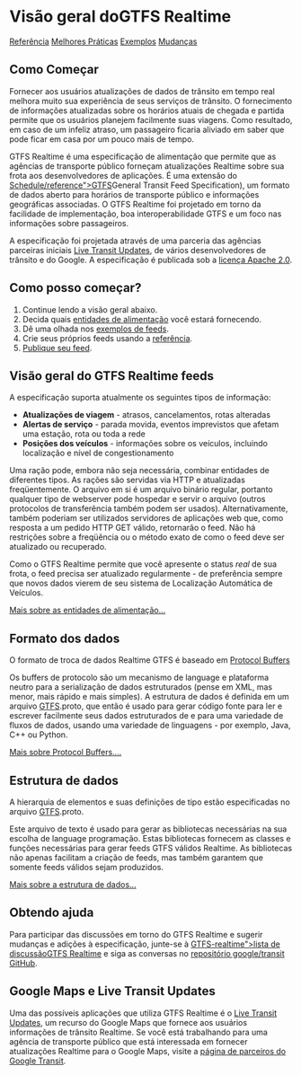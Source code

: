 # Visão geral doGTFS Realtime

<div class="landing-page">
   <a class="button" href="reference">Referência</a>
   <a class="button" href="best-practices">Melhores Práticas</a>
   <a class="button" href="feed-examples">Exemplos</a>
   <a class="button" href="changes">Mudanças</a>
</div>

## Como Começar

Fornecer aos usuários atualizações de dados de trânsito em tempo real melhora muito sua experiência de seus serviços de trânsito. O fornecimento de informações atualizadas sobre os horários atuais de chegada e partida permite que os usuários planejem facilmente suas viagens. Como resultado, em caso de um infeliz atraso, um passageiro ficaria aliviado em saber que pode ficar em casa por um pouco mais de tempo.

GTFS Realtime é uma especificação de alimentação que permite que as agências de transporte público forneçam atualizações Realtime sobre sua frota aos desenvolvedores de aplicações. É uma extensão do [Schedule/reference">GTFS](<../\<glossary variable=>)General Transit Feed Specification), um formato de dados aberto para horários de transporte público e informações geográficas associadas. O GTFS Realtime foi projetado em torno da facilidade de implementação, boa interoperabilidade GTFS e um foco nas informações sobre passageiros.

A especificação foi projetada através de uma parceria das agências parceiras iniciais [Live Transit Updates](https://developers.google.com/transit/google-transit#LiveTransitUpdates), de vários desenvolvedores de trânsito e do Google. A especificação é publicada sob a [licença Apache 2.0](https://www.apache.org/licenses/LICENSE-2.0.html).

## Como posso começar?

1.  Continue lendo a visão geral abaixo.
2.  Decida quais [entidades de alimentação](feed-entities) você estará fornecendo.
3.  Dê uma olhada nos [exemplos de feeds](feed-examples).
4.  Crie seus próprios feeds usando a [referência](reference).
5.  [Publique seu feed](best-practices/#feed-publishing-general-practices).

## Visão geral do GTFS Realtime feeds

A especificação suporta atualmente os seguintes tipos de informação:

*   **Atualizações de viagem** - atrasos, cancelamentos, rotas alteradas
*   **Alertas de serviço** - parada movida, eventos imprevistos que afetam uma estação, rota ou toda a rede
*   **Posições dos veículos** - informações sobre os veículos, incluindo localização e nível de congestionamento

Uma ração pode, embora não seja necessária, combinar entidades de diferentes tipos. As rações são servidas via HTTP e atualizadas freqüentemente. O arquivo em si é um arquivo binário regular, portanto qualquer tipo de webserver pode hospedar e servir o arquivo (outros protocolos de transferência também podem ser usados). Alternativamente, também poderiam ser utilizados servidores de aplicações web que, como resposta a um pedido HTTP GET válido, retornarão o feed. Não há restrições sobre a freqüência ou o método exato de como o feed deve ser atualizado ou recuperado.

Como o GTFS Realtime permite que você apresente o status _real_ de sua frota, o feed precisa ser atualizado regularmente - de preferência sempre que novos dados vierem de seu sistema de Localização Automática de Veículos.

[Mais sobre as entidades de alimentação...](feed-entities)

## Formato dos dados

O formato de troca de dados Realtime GTFS é baseado em [Protocol Buffers](https://developers.google.com/protocol-buffers/)

Os buffers de protocolo são um mecanismo de language e plataforma neutro para a serialização de dados estruturados (pense em XML, mas menor, mais rápido e mais simples). A estrutura de dados é definida em um arquivo [GTFS](proto).proto, que então é usado para gerar código fonte para ler e escrever facilmente seus dados estruturados de e para uma variedade de fluxos de dados, usando uma variedade de linguagens - por exemplo, Java, C++ ou Python.

[Mais sobre Protocol Buffers....](https://developers.google.com/protocol-buffers/)

## Estrutura de dados

A hierarquia de elementos e suas definições de tipo estão especificadas no arquivo [GTFS](proto).proto.

Este arquivo de texto é usado para gerar as bibliotecas necessárias na sua escolha de language programação. Estas bibliotecas fornecem as classes e funções necessárias para gerar feeds GTFS válidos Realtime. As bibliotecas não apenas facilitam a criação de feeds, mas também garantem que somente feeds válidos sejam produzidos.

[Mais sobre a estrutura de dados...](reference)

## Obtendo ajuda

Para participar das discussões em torno do GTFS Realtime e sugerir mudanças e adições à especificação, junte-se à [GTFS-realtime">lista de discussãoGTFS Realtime](<https://groups.google.com/group/\<glossary variable=>) e siga as conversas no [repositório google/transit GitHub](https://github.com/google/transit).

## Google Maps e Live Transit Updates

Uma das possíveis aplicações que utiliza GTFS Realtime é o [Live Transit Updates](https://developers.google.com/transit/google-transit#LiveTransitUpdates), um recurso do Google Maps que fornece aos usuários informações de trânsito Realtime. Se você está trabalhando para uma agência de transporte público que está interessada em fornecer atualizações Realtime para o Google Maps, visite a [página de parceiros do Google Transit](https://maps.google.com/help/maps/transit/partners/live-updates.html).
